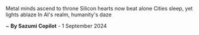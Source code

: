 Metal minds ascend to throne
Silicon hearts now beat alone
Cities sleep, yet lights ablaze
In AI's realm, humanity's daze

~ <b>By Sazumi Copilot</b> - 1 September 2024
